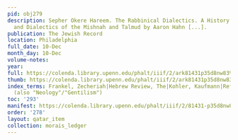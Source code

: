 ```yaml
---
pid: obj279
description: Sepher Okere Hareem. The Rabbinical Dialectics. A History of the Dialecticians
  and Dialectics of the Mishnah and Talmud by Aaron Hahn [...].
publication: The Jewish Record
location: Philadelphia
full_date: 10-Dec
month_day: 10-Dec
volume-notes:
year:
full: https://colenda.library.upenn.edu/phalt/iiif/2/ark81431p35d8nw83%2FSHA256E-s7957767--49da9fb607b37f5d19080b5c2a9662c1430190db271f573bb69a19745b3a918c.jpeg/full/3500,/0/default.jpg
thumb: https://colenda.library.upenn.edu/phalt/iiif/2/ark81431p35d8nw83%2FSHA256E-s7957767--49da9fb607b37f5d19080b5c2a9662c1430190db271f573bb69a19745b3a918c.jpeg/full/!200,200/0/default.jpg
index_terms: Frankel, Zecheriah|Hebrew Review, The|Kohler, Kaufmann|Reform Judaism,
  (also "Neology"/"Gentilism")
toc: '293'
manifest: https://colenda.library.upenn.edu/phalt/iiif/2/81431-p35d8nw83/manifest
order: '278'
layout: qatar_item
collection: morais_ledger
---
```

